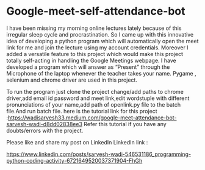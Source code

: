 # Google-meet-self-attendance-bot
I have been missing my morning online lectures lately because of this irregular sleep cycle and procrastination. So I came up with this innovative idea of developing a python program which will automatically open the meet link for me and join the lecture using my account credentials.
Moreover I added a versatile feature to this project which would make this project totally self-acting in handling the Google Meetings webpage. I have developed a program which will answer as “Present” through the Microphone of the laptop whenever the teacher takes your name. Pygame , selenium and chrome driver are used in this project. 

To run the program just clone the project change/add paths to chrome driver,add email id password and meet link,edit wordstuple with different pronunciations of your name,add path
of openlink.py file to the batch file.And run batch file.
here is the tutorial link for this project :https://wadisarvesh33.medium.com/google-meet-attendance-bot-sarvesh-wadi-d8dd02838ee3
Refer this tutorial if you have any doubts/errors with the project.

Please like and share my post on LinkedIn
LinkedIn link :

https://www.linkedin.com/posts/sarvesh-wadi-546531186_programming-python-coding-activity-6721649520037371904-FhGh
